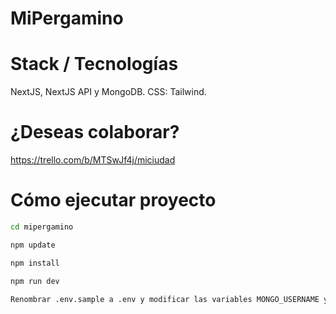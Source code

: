 # MiPergamino

# Stack / Tecnologías

NextJS, NextJS API y MongoDB. CSS: Tailwind.

# ¿Deseas colaborar?

https://trello.com/b/MTSwJf4j/miciudad

# Cómo ejecutar proyecto

```sh
cd mipergamino
```

```sh
npm update
```

```sh
npm install
```

```sh
npm run dev
```

```sh
Renombrar .env.sample a .env y modificar las variables MONGO_USERNAME y MONGO_PASSWORD (pedirmelas).
```
